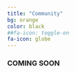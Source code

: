 ```yaml
---
title: "Community"
bg: orange
color: black
##fa-icon: toggle-on
fa-icon: globe
---
```


### COMING SOON
